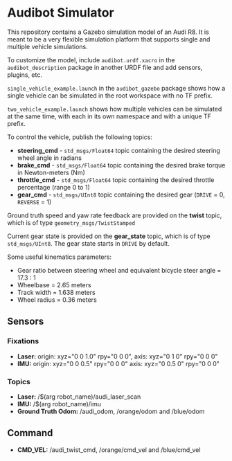 # Audibot Simulator

This repository contains a Gazebo simulation model of an Audi R8. It is meant to be a very flexible simulation platform that supports single and multiple vehicle simulations.

To customize the model, include `audibot.urdf.xacro` in the `audibot_description` package in another URDF file and add sensors, plugins, etc.

`single_vehicle_example.launch` in the `audibot_gazebo` package shows how a single vehicle can be simulated in the root workspace with no TF prefix.

`two_vehicle_example.launch` shows how multiple vehicles can be simulated at the same time, with each in its own namespace and with a unique TF prefix.

To control the vehicle, publish the following topics:

- **steering_cmd** - `std_msgs/Float64` topic containing the desired steering wheel angle in radians
- **brake_cmd** - `std_msgs/Float64` topic containing the desired brake torque in Newton-meters (Nm)
- **throttle_cmd** - `std_msgs/Float64` topic containing the desired throttle percentage (range 0 to 1)
- **gear_cmd** - `std_msgs/UInt8` topic containing the desired gear (`DRIVE` = 0, `REVERSE` = 1)

Ground truth speed and yaw rate feedback are provided on the **twist** topic, which is of type `geometry_msgs/TwistStamped`

Current gear state is provided on the **gear_state** topic, which is of type `std_msgs/UInt8`. The gear state starts in `DRIVE` by default.

Some useful kinematics parameters:

- Gear ratio between steering wheel and equivalent bicycle steer angle = 17.3 : 1
- Wheelbase = 2.65 meters
- Track width = 1.638 meters
- Wheel radius = 0.36 meters

## Sensors

### Fixations

- **Laser:** origin: xyz="0 0 1.0" rpy="0 0 0", axis: xyz="0 1 0" rpy="0 0 0"
- **IMU:** origin: xyz="0 0 0.5" rpy="0 0 0" axis: xyz="0 0.5 0" rpy="0 0 0"

### Topics

- **Laser:** /$(arg robot_name)/audi_laser_scan
- **IMU:** /$(arg robot_name)/imu
- **Ground Truth Odom:** /audi_odom, /orange/odom and /blue/odom

## Command

- **CMD_VEL:** /audi_twist_cmd, /orange/cmd_vel and /blue/cmd_vel